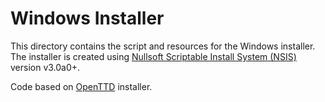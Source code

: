 # Windows Installer
This directory contains the script and resources for the Windows installer. The installer is created using [Nullsoft Scriptable Install System (NSIS)](http://nsis.sourceforge.net) version v3.0a0+.

Code based on [OpenTTD](http://openttd.org) installer.
